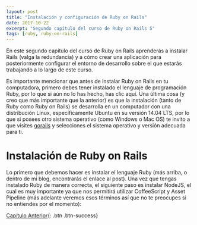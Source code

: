 ```yaml
---
layout: post
title: "Instalación y configuración de Ruby on Rails"
date: 2017-10-22
excerpt: "Segundo capítulo del curso de Ruby on Rails 5"
tags: [ruby, ruby-on-rails]
---
```


En este segundo capítulo del curso de Ruby on Rails aprenderás a instalar Rails (valga la redundancia) y a cómo crear una aplicación para posteriormente configurar el entorno de desarrollo sobre el que estarás trabajando a lo largo de este curso.

Es importante mencionar que antes de instalar Ruby on Rails en tu computadora, primero debes tener instalado el lenguaje de programación Ruby, por lo que si aún no lo has hecho, has clic aquí. Una última cosa (y creo que más importante que la anterior) es que la instalación (tanto de Ruby como Ruby on Rails) se desarrolla en un computador con una distribución Linux, específicamente Ubuntu en su versión 14.04 LTS, por lo que si posees otro sistema operativo (como Windows o Mac OS) te invito a que visites [gorails](https://gorails.com/setup/ubuntu/14.04) y selecciones el sistema operativo y versión adecuada para ti.

# Instalación de Ruby on Rails

Lo primero que debemos hacer es instalar el lenguaje Ruby (más arriba, o dentro de mi blog, encontrarás el enlace al post). Una vez que tengas instalado Ruby de manera correcta, el siguiente paso es instalar NodeJS, el cual es muy importante ya que nos permitirá utilizar CoffeeScript y Asset Pipeline (más adelante veremos esos términos así que no te preocupes si no entiendes por el momento):

[Capítulo Anterior](https://nisoto.github.io/introduccion-ruby-on-rails/){: .btn .btn-success}


